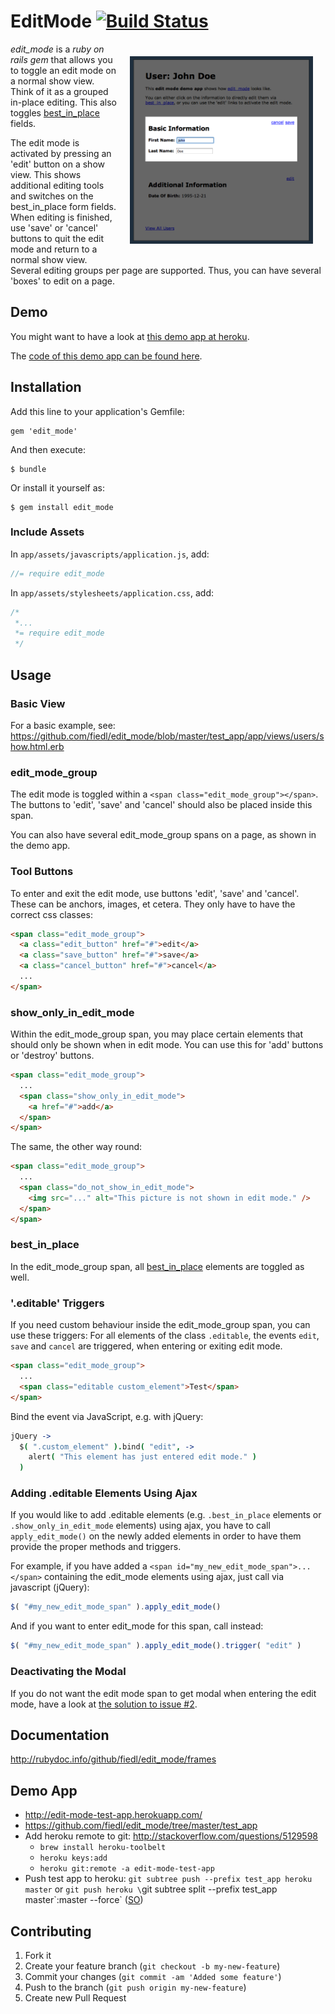 # EditMode  [![Build Status](https://secure.travis-ci.org/fiedl/edit_mode.png?branch=master)](http://travis-ci.org/fiedl/edit_mode)

<img src="https://github.com/fiedl/edit_mode/raw/master/test_app/app/assets/images/screenshot.png" height="300" align="right" vspace="20" hspace="20" />

*edit_mode* is a *ruby on rails gem* that allows you to toggle an edit mode on a normal show view.
Think of it as a grouped in-place editing.
This also toggles [best_in_place](https://github.com/bernat/best_in_place) fields.

The edit mode is activated by pressing an 'edit' button on a show view. This shows additional editing tools
and switches on the best_in_place form fields. When editing is finished, use 'save' or 'cancel' buttons to
quit the edit mode and return to a normal show view.
Several editing groups per page are supported. Thus, you can have several 'boxes' to edit on a page.

## Demo

You might want to have a look at [this demo app at heroku](http://edit-mode-test-app.herokuapp.com/).

The [code of this demo app can be found here](https://github.com/fiedl/edit_mode/tree/master/test_app).

## Installation

Add this line to your application's Gemfile:

    gem 'edit_mode'

And then execute:

    $ bundle

Or install it yourself as:

    $ gem install edit_mode

### Include Assets

In `app/assets/javascripts/application.js`, add:

```javascript
//= require edit_mode
```

In `app/assets/stylesheets/application.css`, add:

```css
/*
 *...
 *= require edit_mode
 */
```

## Usage

### Basic View

For a basic example, see: https://github.com/fiedl/edit_mode/blob/master/test_app/app/views/users/show.html.erb

### edit_mode_group

The edit mode is toggled within a `<span class="edit_mode_group"></span>`. The buttons to 'edit', 'save' and 'cancel' should also be placed inside this span.

You can also have several edit_mode_group spans on a page, as shown in the demo app.

### Tool Buttons

To enter and exit the edit mode, use buttons 'edit', 'save' and 'cancel'. These can be anchors, images, et cetera. They only have to have the correct css classes:

```html
<span class="edit_mode_group">
  <a class="edit_button" href="#">edit</a>
  <a class="save_button" href="#">save</a>
  <a class="cancel_button" href="#">cancel</a>
  ...
</span>
```

### show_only_in_edit_mode

Within the edit_mode_group span, you may place certain elements that should only be shown when in edit mode. You can use this for 'add' buttons or 'destroy' buttons.

```html
<span class="edit_mode_group">
  ...
  <span class="show_only_in_edit_mode">
    <a href="#">add</a>
  </span>
</span>
```

The same, the other way round:

```html
<span class="edit_mode_group">
  ...
  <span class="do_not_show_in_edit_mode">
    <img src="..." alt="This picture is not shown in edit mode." />
  </span>
</span>
```

### best_in_place

In the edit_mode_group span, all [best_in_place](https://github.com/bernat/best_in_place) elements are toggled as well.

### '.editable' Triggers

If you need custom behaviour inside the edit_mode_group span, you can use these triggers: For all elements of the class `.editable`, the events `edit`, `save` and `cancel` are triggered, when entering or exiting edit mode.

```html
<span class="edit_mode_group">
  ...
  <span class="editable custom_element">Test</span>
</span>
```

Bind the event via JavaScript, e.g. with jQuery:

```coffee
jQuery ->
  $( ".custom_element" ).bind( "edit", ->
    alert( "This element has just entered edit mode." )
  )
```

### Adding .editable Elements Using Ajax

If you would like to add .editable elements (e.g. `.best_in_place` elements or `.show_only_in_edit_mode` elements) using
ajax, you have to call `apply_edit_mode()` on the newly added elements in order to have them provide the proper methods
and triggers.

For example, if you have added a `<span id="my_new_edit_mode_span">...</span>` containing
the edit_mode elements using ajax, just call via javascript (jQuery):

```javascript
$( "#my_new_edit_mode_span" ).apply_edit_mode()
```

And if you want to enter edit_mode for this span, call instead:

```javascript
$( "#my_new_edit_mode_span" ).apply_edit_mode().trigger( "edit" )
```

### Deactivating the Modal

If you do not want the edit mode span to get modal when entering the edit mode, have a look at [the solution to issue #2](https://github.com/fiedl/edit_mode/issues/2).

## Documentation

http://rubydoc.info/github/fiedl/edit_mode/frames

## Demo App

* http://edit-mode-test-app.herokuapp.com/
* https://github.com/fiedl/edit_mode/tree/master/test_app
* Add heroku remote to git: http://stackoverflow.com/questions/5129598
  * `brew install heroku-toolbelt`
  * `heroku keys:add`
  * `heroku git:remote -a edit-mode-test-app`
* Push test app to heroku: `git subtree push --prefix test_app heroku master` or `git push heroku \`git subtree split --prefix test_app master\`:master --force` ([SO](http://stackoverflow.com/a/10648623/2066546))

## Contributing

1. Fork it
2. Create your feature branch (`git checkout -b my-new-feature`)
3. Commit your changes (`git commit -am 'Added some feature'`)
4. Push to the branch (`git push origin my-new-feature`)
5. Create new Pull Request
